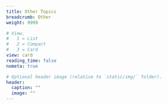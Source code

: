 ```yaml
---
title: Other Topics
breadcrumb: Other
weight: 9999

# View.
#   1 = List
#   2 = Compact
#   3 = Card
view: card
reading_time: false
nometa: true

# Optional header image (relative to `static/img/` folder).
header:
  caption: ""
  image: ""
---
```

